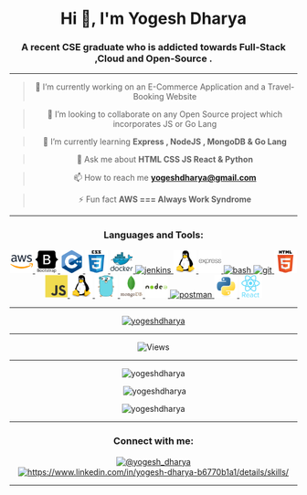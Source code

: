 <h1 align="center">Hi 👋, I'm Yogesh Dharya</h1>
<h3 align="center">A recent CSE graduate who is addicted towards Full-Stack ,Cloud and Open-Source .</h3>
<hr>

<div align="center">
 
>  🔭 I’m currently working on an E-Commerce Application and a Travel-Booking Website 
 
> 👯 I’m looking to collaborate on any Open Source project which incorporates JS or Go Lang
 
> 🌱 I’m currently learning **Express , NodeJS , MongoDB & Go Lang**

> 💬 Ask me about **HTML CSS JS React & Python**

> 📫 How to reach me **yogeshdharya@gmail.com**

> ⚡ Fun fact **AWS === Always Work Syndrome**
</div>

<hr>
<h3 align="center">Languages and Tools:</h3>
<p align="center"> <a href="https://aws.amazon.com" target="_blank" rel="noreferrer"> <img src="https://raw.githubusercontent.com/devicons/devicon/master/icons/amazonwebservices/amazonwebservices-original-wordmark.svg" alt="aws" width="40" height="40"/> </a> <a href="https://getbootstrap.com" target="_blank" rel="noreferrer"> <img src="https://raw.githubusercontent.com/devicons/devicon/master/icons/bootstrap/bootstrap-plain-wordmark.svg" alt="bootstrap" width="40" height="40"/> </a>
 <a href="https://www.w3schools.com/cpp/" target="_blank" rel="noreferrer"> <img src="https://raw.githubusercontent.com/devicons/devicon/master/icons/cplusplus/cplusplus-original.svg" alt="cplusplus" width="40" height="40"/> </a> 
 <a href="https://www.w3schools.com/css/" target="_blank" rel="noreferrer"> <img src="https://raw.githubusercontent.com/devicons/devicon/master/icons/css3/css3-original-wordmark.svg" alt="css3" width="40" height="40"/> </a>
 <a href="https://www.docker.com/" target="_blank" rel="noreferrer"> <img src="https://raw.githubusercontent.com/devicons/devicon/master/icons/docker/docker-original-wordmark.svg" alt="docker" width="40" height="40"/> </a>
 <a href="https://www.jenkins.io" target="_blank" rel="noreferrer"> <img src="https://www.vectorlogo.zone/logos/jenkins/jenkins-icon.svg" alt="jenkins" width="40" height="40"/> </a> <a href="https://www.linux.org/" target="_blank" rel="noreferrer"> <img src="https://raw.githubusercontent.com/devicons/devicon/master/icons/linux/linux-original.svg" alt="linux" width="40" height="40"/> </a>
 <a href="https://expressjs.com" target="_blank" rel="noreferrer"> <img src="https://raw.githubusercontent.com/devicons/devicon/master/icons/express/express-original-wordmark.svg" alt="express" width="40" height="40"/> </a> 
 <a href="https://github.com/YogeshDharya/sampleR/blob/main/temp4GitPush/download.jfif" target="_blank" rel="noreferrer"><img src="https://github.com/YogeshDharya/sampleR/blob/main/temp4GitPush/download.jfif" alt="bash" width="40" height="40"/> </a> 
 <a href="https://git-scm.com/" target="_blank" rel="noreferrer"> <img src="https://www.vectorlogo.zone/logos/git-scm/git-scm-icon.svg" alt="git" width="40" height="40"/> </a> 
 <a href="https://www.w3.org/html/" target="_blank" rel="noreferrer"> <img src="https://raw.githubusercontent.com/devicons/devicon/master/icons/html5/html5-original-wordmark.svg" alt="html5" width="40" height="40"/>
 </a> 
 <a href="https://developer.mozilla.org/en-US/docs/Web/JavaScript" target="_blank" rel="noreferrer"> <img src="https://raw.githubusercontent.com/devicons/devicon/master/icons/javascript/javascript-original.svg" alt="javascript" width="40" height="40"/> </a> <a href="https://www.linux.org/" target="_blank" rel="noreferrer"> <img src="https://raw.githubusercontent.com/devicons/devicon/master/icons/linux/linux-original.svg" alt="linux" width="40" height="40"/> </a>
<a href="https://golang.org" target="_blank" rel="noreferrer"> <img src="https://raw.githubusercontent.com/devicons/devicon/master/icons/go/go-original.svg" alt="go" width="40" height="40"/> </a> 
 <a href="https://www.mongodb.com/" target="_blank" rel="noreferrer"> <img src="https://raw.githubusercontent.com/devicons/devicon/master/icons/mongodb/mongodb-original-wordmark.svg" alt="mongodb" width="40" height="40"/> </a> <a href="https://nodejs.org" target="_blank" rel="noreferrer"> <img src="https://raw.githubusercontent.com/devicons/devicon/master/icons/nodejs/nodejs-original-wordmark.svg" alt="nodejs" width="40" height="40"/> </a> 
 <a href="https://postman.com" target="_blank" rel="noreferrer"> <img src="https://www.vectorlogo.zone/logos/getpostman/getpostman-icon.svg" alt="postman" width="40" height="40"/> </a> 
 <a href="https://www.python.org" target="_blank" rel="noreferrer"> <img src="https://raw.githubusercontent.com/devicons/devicon/master/icons/python/python-original.svg" alt="python" width="40" height="40"/> </a> <a href="https://reactjs.org/" target="_blank" rel="noreferrer"> <img src="https://raw.githubusercontent.com/devicons/devicon/master/icons/react/react-original-wordmark.svg" alt="react" width="40" height="40"/> </a> </p>
<hr>
<p align="center"> <a href="https://github.com/ryo-ma/github-profile-trophy"><img  src="https://github-profile-trophy.vercel.app/?username=ryo-ma&theme=onedark" alt="yogeshdharya" /></a> </p>
<hr>

<p align="center"> <img src="https://komarev.com/ghpvc/?username=ddytishidden&label=Profile%20views&color=0e75b6&style=flat" alt="Views" /> </p>

<hr>

<div class="something">
 <div>
<p align="center"><img  src="https://github-readme-stats.vercel.app/api/top-langs?username=yogeshdharya&show_icons=true&locale=en&layout=compact" alt="yogeshdharya" /></p>
<p align="center">&nbsp;<img  src="https://github-readme-stats.vercel.app/api?username=yogeshdharya&show_icons=true&locale=en" alt="yogeshdharya" /></p>
</div>
<div>
<p align="center"><img  src="https://github-readme-streak-stats.herokuapp.com/?user=yogeshdharya&" alt="yogeshdharya" /></p></div>
</div>
<hr>

<h3 align="center">Connect with me:</h3>
<p align="center">
<a href="https://twitter.com/@yogesh_dharya" target="blank"><img align="center" src="https://raw.githubusercontent.com/rahuldkjain/github-profile-readme-generator/master/src/images/icons/Social/twitter.svg" alt="@yogesh_dharya" height="30" width="40" /></a>
<a href="https://linkedin.com/in/https://www.linkedin.com/in/yogesh-dharya-b6770b1a1/details/skills/" target="blank"><img align="center" src="https://raw.githubusercontent.com/rahuldkjain/github-profile-readme-generator/master/src/images/icons/Social/linked-in-alt.svg" alt="https://www.linkedin.com/in/yogesh-dharya-b6770b1a1/details/skills/" height="30" width="40" /></a>
</p>
<hr>
